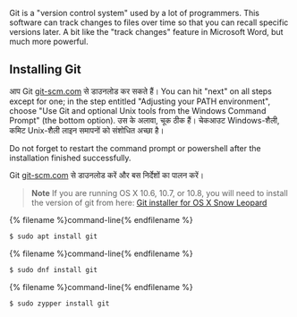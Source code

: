 Git is a "version control system" used by a lot of programmers. This software can track changes to files over time so that you can recall specific versions later. A bit like the "track changes" feature in Microsoft Word, but much more powerful.

## Installing Git

<!--sec data-title="Installing Git: Windows" data-id="git_install_windows"
data-collapse=true ces-->

आप Git [git-scm.com](https://git-scm.com/) से डाउनलोड कर सकते हैं। You can hit "next" on all steps except for one; in the step entitled "Adjusting your PATH environment", choose "Use Git and optional Unix tools from the Windows Command Prompt" (the bottom option). उस के अलावा, चूक ठीक हैं। चेकआउट Windows-शैली, कमिट Unix-शैली लाइन समापनों को संशोधित अच्छा है।

Do not forget to restart the command prompt or powershell after the installation finished successfully. <!--endsec-->

<!--sec data-title="Installing Git: OS X" data-id="git_install_OSX"
data-collapse=true ces-->

Git [git-scm.com](https://git-scm.com/) से डाउनलोड करें और बस निर्देशों का पालन करें।

> **Note** If you are running OS X 10.6, 10.7, or 10.8, you will need to install the version of git from here: [Git installer for OS X Snow Leopard](https://sourceforge.net/projects/git-osx-installer/files/git-2.3.5-intel-universal-snow-leopard.dmg/download)

<!--endsec-->

<!--sec data-title="Installing Git: Debian or Ubuntu" data-id="git_install_debian_ubuntu"
data-collapse=true ces-->

{% filename %}command-line{% endfilename %}

```bash
$ sudo apt install git
```

<!--endsec-->

<!--sec data-title="Installing Git: Fedora" data-id="git_install_fedora"
data-collapse=true ces-->

{% filename %}command-line{% endfilename %}

```bash
$ sudo dnf install git
```

<!--endsec-->

<!--sec data-title="Installing Git: openSUSE" data-id="git_install_openSUSE"
data-collapse=true ces-->

{% filename %}command-line{% endfilename %}

```bash
$ sudo zypper install git
```

<!--endsec-->